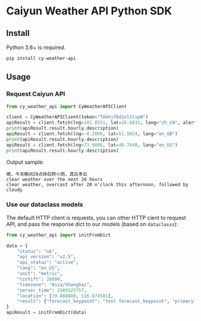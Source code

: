 # Caiyun Weather API Python SDK

## Install

Python 3.6+ is required.

```sh
pip install cy-weather-api
```

## Usage

### Request Caiyun API

```py
from cy_weather_api import CyWeatherAPIClient

client = CyWeatherAPIClient(token="TAkhjf8d1nlSlspN")
apiResult = client.fetch(lng=101.8551, lat=26.6832, lang="zh_CN", alert=True)
print(apiResult.result.hourly.description)
apiResult = client.fetch(lng=-0.2008, lat=51.5024, lang="en_GB")
print(apiResult.result.hourly.description)
apiResult = client.fetch(lng=73.9808, lat=40.7648, lang="en_US")
print(apiResult.result.hourly.description)
```

Output sample:

```
晴，今天晚间20点钟后转小雨，其后多云
clear weather over the next 24 hours
clear weather, overcast after 20 o'clock this afternoon, followed by cloudy
```

### Use our dataclass models

The default HTTP client is requests, you can other HTTP cient to request API,
and pass the response dict to our models (based on `dataclasss`):

```py
from cy_weather_api import initFromDict

data = {
    "status": "ok",
    "api_version": "v2.5",
    "api_status": "active",
    "lang": "en_US",
    "unit": "metric",
    "tzshift": 28800,
    "timezone": "Asia/Shanghai",
    "server_time": 1589125757,
    "location": [39.888888, 116.674501],
    "result": {"forecast_keypoint": "test forecast_keypoint", "primary": 0},
}
apiResult = initFromDict(data)
```
